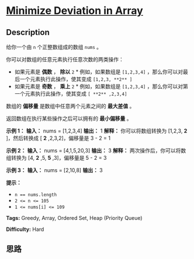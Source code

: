 # [Minimize Deviation in Array][title]

## Description

给你一个由 `n` 个正整数组成的数组 `nums` 。

你可以对数组的任意元素执行任意次数的两类操作：

  * 如果元素是 **偶数** ， **除以** `2`    * 例如，如果数组是 `[1,2,3,4]` ，那么你可以对最后一个元素执行此操作，使其变成 `[1,2,3, **2** ]`
  * 如果元素是 **奇数** ， **乘上** `2`    * 例如，如果数组是 `[1,2,3,4]` ，那么你可以对第一个元素执行此操作，使其变成 `[ **2** ,2,3,4]`

数组的 **偏移量** 是数组中任意两个元素之间的 **最大差值** 。

返回数组在执行某些操作之后可以拥有的 **最小偏移量** 。

**示例 1：**
            **输入：** nums = [1,2,3,4]    **输出：** 1    **解释：** 你可以将数组转换为 [1,2,3, **2** ]，然后转换成 [ **2** ,2,3,2]，偏移量是 3 - 2 = 1    

**示例 2：**
            **输入：** nums = [4,1,5,20,3]    **输出：** 3    **解释：** 两次操作后，你可以将数组转换为 [4, **2** ,5, **5** ,3]，偏移量是 5 - 2 = 3    

**示例 3：**
            **输入：** nums = [2,10,8]    **输出：** 3    

**提示：**

  * `n == nums.length`
  * `2 <= n <= 105`
  * `1 <= nums[i] <= 109`


**Tags:** Greedy, Array, Ordered Set, Heap (Priority Queue)

**Difficulty:** Hard

## 思路

[title]: https://leetcode-cn.com/problems/minimize-deviation-in-array
